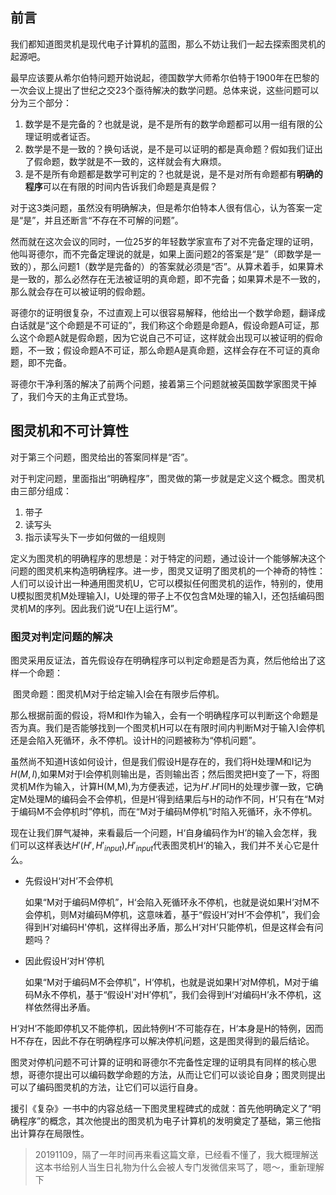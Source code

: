 ## 前言

我们都知道图灵机是现代电子计算机的蓝图，那么不妨让我们一起去探索图灵机的起源吧。

最早应该要从希尔伯特问题开始说起，德国数学大师希尔伯特于1900年在巴黎的一次会议上提出了世纪之交23个亟待解决的数学问题。总体来说，这些问题可以分为三个部分：

1. 数学是不是完备的？也就是说，是不是所有的数学命题都可以用一组有限的公理证明或者证否。
2. 数学是不是一致的？换句话说，是不是可以证明的都是真命题？假如我们证出了假命题，数学就是不一致的，这样就会有大麻烦。
3. 是不是所有命题都是数学可判定的？也就是说，是不是对所有命题都有**明确的程序**可以在有限的时间内告诉我们命题是真是假？

对于这3类问题，虽然没有明确解决，但是希尔伯特本人很有信心，认为答案一定是“是”，并且还断言“不存在不可解的问题”。

然而就在这次会议的同时，一位25岁的年轻数学家宣布了对不完备定理的证明，他叫哥德尔，而不完备定理说的就是，如果上面问题2的答案是“是”（即数学是一致的），那么问题1（数学是完备的）的答案就必须是“否”。从算术着手，如果算术是一致的，那么必然存在无法被证明的真命题，即不完备；如果算术是不一致的，那么就会存在可以被证明的假命题。

哥德尔的证明很复杂，不过直观上可以很容易解释，他给出一个数学命题，翻译成白话就是“这个命题是不可证的”，我们称这个命题是命题A，假设命题A可证，那么这个命题A就是假命题，因为它说自己不可证，这样就会出现可以被证明的假命题，不一致；假设命题A不可证，那么命题A是真命题，这样会存在不可证的真命题，即不完备。

哥德尔干净利落的解决了前两个问题，接着第三个问题就被英国数学家图灵干掉了，我们今天的主角正式登场。

## 图灵机和不可计算性

对于第三个问题，图灵给出的答案同样是“否”。

对于判定问题，里面指出“明确程序”，图灵做的第一步就是定义这个概念。图灵机由三部分组成：

1. 带子
2. 读写头
3. 指示读写头下一步如何做的一组规则

定义为图灵机的明确程序的思想是：对于特定的问题，通过设计一个能够解决这个问题的图灵机来构造明确程序。进一步，图灵又证明了图灵机的一个神奇的特性：人们可以设计出一种通用图灵机U，它可以模拟任何图灵机的运作，特别的，使用U模拟图灵机M处理输入I，U处理的带子上不仅包含M处理的输入I，还包括编码图灵机M的序列。因此我们说“U在I上运行M”。

### 图灵对判定问题的解决

图灵采用反证法，首先假设存在明确程序可以判定命题是否为真，然后他给出了这样一个命题：

​	图灵命题：图灵机M对于给定输入I会在有限步后停机。

那么根据前面的假设，将M和I作为输入，会有一个明确程序可以判断这个命题是否为真。我们是否能够找到一个图灵机H可以在有限时间内判断M对于输入I会停机还是会陷入死循环，永不停机。设计H的问题被称为“停机问题”。

虽然尚不知道H该如何设计，但是我们假设H是存在的，我们将H处理M和I记为$H(M,I)$,如果M对于I会停机则输出是，否则输出否；然后图灵把H变了一下，将图灵机M作为输入，计算H(M,M),为方便表述，记为$H'$.$H'$同H的处理步骤一致，它确定M处理M的编码会不会停机，但是H‘得到结果后与H的动作不同，H’只有在“M对于编码M不会停机时”停机，而在“M对于编码M停机”时陷入死循环，永不停机。

现在让我们屏气凝神，来看最后一个问题，H‘自身编码作为H’的输入会怎样，我们可以这样表达$H'(H',H'_{input})$,$H'_{input}$代表图灵机H‘的输入，我们并不关心它是什么。

- 先假设H‘对H’不会停机

  如果“M对于编码M停机”，H‘会陷入死循环永不停机，也就是说如果H‘对M不会停机，则M对编码M停机，这意味着，基于“假设H’对H‘不会停机”，我们会得到H’对编码H'停机，这样得出矛盾，那么H‘对H’只能停机，但是这样会有问题吗？

- 因此假设H‘对H’停机

  如果“M对于编码M不会停机”，H‘停机，也就是说如果H’对M停机，M对于编码M永不停机，基于“假设H'对H’停机”，我们会得到H‘对编码H’永不停机，这样依然得出矛盾。

H‘对H’不能即停机又不能停机，因此特例H‘不可能存在，H‘本身是H的特例，因而H不存在，因此不存在明确程序可以解决停机问题，这是图灵得到的最后结论。

图灵对停机问题不可计算的证明和哥德尔不完备性定理的证明具有同样的核心思想，哥德尔提出可以编码数学命题的方法，从而让它们可以谈论自身；图灵则提出可以了编码图灵机的方法，让它们可以运行自身。

援引《复杂》一书中的内容总结一下图灵里程碑式的成就：首先他明确定义了“明确程序”的概念，其次他提出的图灵机为电子计算机的发明奠定了基础，第三他指出计算存在局限性。



> 20191109，隔了一年时间再来看这篇文章，已经看不懂了，我大概理解送这本书给别人当生日礼物为什么会被人专门发微信来骂了，嗯～，重新理解下



